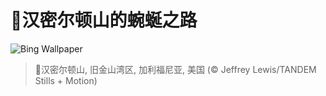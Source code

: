 # 🔖汉密尔顿山的蜿蜒之路

![Bing Wallpaper](https://www.bing.com/th?id=OHR.MountHamilton_ZH-CN4280549129_1920x1080.jpg&rf=LaDigue_1920x1080.jpg&pid=hp)

> 📝汉密尔顿山, 旧金山湾区, 加利福尼亚, 美国 (© Jeffrey Lewis/TANDEM Stills + Motion)
